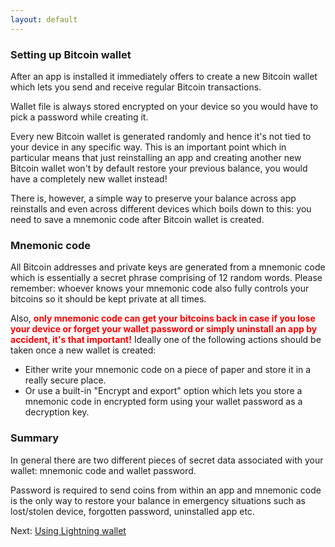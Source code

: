```yaml
---
layout: default
---
```


### [](#setting-up-bitcoin-wallet)Setting up Bitcoin wallet

After an app is installed it immediately offers to create a new Bitcoin wallet which lets you send and receive regular Bitcoin transactions. 

Wallet file is always stored encrypted on your device so you would have to pick a password while creating it.

Every new Bitcoin wallet is generated randomly and hence it's not tied to your device in any specific way. This is an important point which in particular means that just reinstalling an app and creating another new Bitcoin wallet won't by default restore your previous balance, you would have a completely new wallet instead!

There is, however, a simple way to preserve your balance across app reinstalls and even across different devices which boils down to this: you need to save a mnemonic code after Bitcoin wallet is created.

### [](#mnemonic-code)Mnemonic code

All Bitcoin addresses and private keys are generated from a mnemonic code which is essentially a secret phrase comprising of 12 random words. Please remember: whoever knows your mnemonic code also fully controls your bitcoins so it should be kept private at all times.

Also, <strong><font color="red">only mnemonic code can get your bitcoins back in case if you lose your device or forget your wallet password or simply uninstall an app by accident, it's that important!</font></strong> Ideally one of the following actions should be taken once a new wallet is created:

- Either write your mnemonic code on a piece of paper and store it in a really secure place.
- Or use a built-in "Encrypt and export" option which lets you store a mnemonic code in encrypted form using your wallet password as a decryption key.

### [](#summary)Summary

In general there are two different pieces of secret data associated with your wallet: mnemonic code and wallet password. 

Password is required to send coins from within an app and mnemonic code is the only way to restore your balance in emergency situations such as lost/stolen device, forgotten password, uninstalled app etc.

Next: [Using Lightning wallet](http://lightning-wallet.com/using-lightning-wallet.html#using-lightning-wallet)
